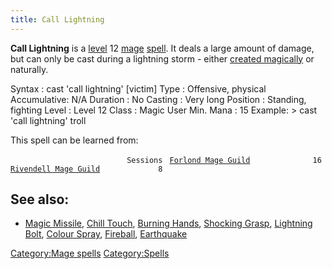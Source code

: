 ```yaml
---
title: Call Lightning
---
```


**Call Lightning** is a [level](level "wikilink") 12
[mage](mage "wikilink") [spell](spell "wikilink"). It deals a large
amount of damage, but can only be cast during a lightning storm - either
[created magically](Control_Weather "wikilink") or naturally.

Syntax : cast 'call lightning' \[victim\] Type : Offensive, physical
Accumulative: N/A Duration : No Casting : Very long Position : Standing,
fighting Level : Level 12 Class : Magic User Min. Mana : 15 Example: \>
cast 'call lightning' troll

This spell can be learned from:

`                          Sessions `
[`Forlond Mage Guild`](Forlond_Mage_Guild "wikilink")`              16`
[`Rivendell Mage Guild`](Rivendell_Mage_Guild "wikilink")`             8`

## See also:

- [Magic Missile](Magic_Missile "wikilink"), [Chill
  Touch](Chill_Touch "wikilink"), [Burning
  Hands](Burning_Hands "wikilink"), [Shocking
  Grasp](Shocking_Grasp "wikilink"), [Lightning
  Bolt](Lightning_Bolt "wikilink"), [Colour
  Spray](Colour_Spray "wikilink"), [Fireball](Fireball "wikilink"),
  [Earthquake](Earthquake "wikilink")

[Category:Mage spells](Category:Mage_spells "wikilink")
[Category:Spells](Category:Spells "wikilink")